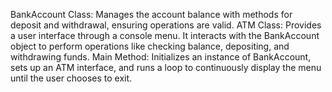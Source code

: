 BankAccount Class: Manages the account balance with methods for deposit and withdrawal, ensuring operations are valid.
ATM Class: Provides a user interface through a console menu. It interacts with the BankAccount object to perform operations like checking balance, depositing, and withdrawing funds.
Main Method: Initializes an instance of BankAccount, sets up an ATM interface, and runs a loop to continuously display the menu until the user chooses to exit.
